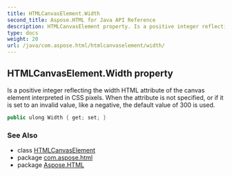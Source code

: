 ```yaml
---
title: HTMLCanvasElement.Width
second_title: Aspose.HTML for Java API Reference
description: HTMLCanvasElement property. Is a positive integer reflecting the width HTML attribute of the canvas element interpreted in CSS pixels. When the attribute is not specified or if it is set to an invalid value like a negative the default value of 300 is used
type: docs
weight: 20
url: /java/com.aspose.html/htmlcanvaselement/width/
---
```

## HTMLCanvasElement.Width property

Is a positive integer reflecting the width HTML attribute of the canvas element interpreted in CSS pixels. When the attribute is not specified, or if it is set to an invalid value, like a negative, the default value of 300 is used.

```java
public ulong Width { get; set; }
```

### See Also

* class [HTMLCanvasElement](../)
* package [com.aspose.html](../../htmlcanvaselement/)
* package [Aspose.HTML](../../../)
